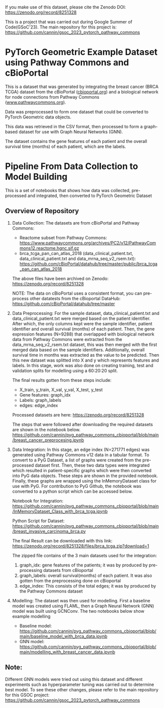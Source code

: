 If you make use of this dataset, please cite the Zenodo DOI: https://zenodo.org/record/8251328

This is a project that was carried out during Google Summer of Code(GSoC'23). The main repository for this project is: https://github.com/cannin/gsoc_2023_pytorch_pathway_commons

# PyTorch Geometric Example Dataset using Pathway Commons and cBioPortal

This is a dataset that was generated by integrating the breast cancer (BRCA TCGA) dataset from the cBioPortal ([cbioportal.org](https://www.cbioportal.org/)) and a biological network for node connections from Pathway Commons (www.pathwaycommons.org). 

Data was preprocessed to form one dataset that could be converted to PyTorch Geometric data objects.

This data was retrieved in the CSV format, then processed to form a graph-based dataset for use with Graph Neural Networks (GNN).

The dataset contains the gene features of each patient and the overall survival time (months) of each patient, which are the labels.

#  Pipeline From Data Collection to Model Building

This is a set of notebooks that shows how data was collected, pre-processed and integrated, then converted to PyTorch Geometric Dataset

## Overview of Repository
1. Data Collection: The datasets are from cBioPortal and Pathway Commons:
   
   - Reactome subset from Pathway Commons: https://www.pathwaycommons.org/archives/PC2/v12/PathwayCommons12.reactome.hgnc.sif.gz
   - brca_tcga_pan_can_atlas_2018 (data_clinical_patient.txt, data_clinical_patient.txt and data_mrna_seq_v2_rsem.txt): 
     https://github.com/cBioPortal/datahub/tree/master/public/brca_tcga_pan_can_atlas_2018
     
   The above files have been archived on Zenodo: https://zenodo.org/record/8251328

   NOTE: The data on cBioPortal uses a consistent format, you can pre-process other datatests from the cBioportal DataHub: https://github.com/cBioPortal/datahub/tree/master

3. Data Preprocessing: For the sample dataset, data_clinical_patient.txt and data_clinical_patient.txt were merged based on the patient identifier. After which, the only columns kept were the sample identifier, patient identifier and overall survival (months) of each patient. Then, the gene expression features (N=9288) that overlapped with biological network data from Pathway Commons were extracted from the data_mrna_seq_v2_rsem.txt dataset, this was then merged with the first merged data based on the sample identifiers. Additionally, overall survival time in months was extracted as the value to be predicted. Then this new dataset was splitted into X and y which represents features and labels. In this stage, work was also done on creating training, test and validation splits for modelling using a 60:20:20 split.

   The final results gotten from these steps include:

   - X_train, y_train, X_val, y_val, X_test, y_test
   - Gene features: graph_idx
   - Labels: graph_labels
   - edges: edge_index

   Processed datasets are here: https://zenodo.org/record/8251328

   The steps that were followed after downloading the required datasets are shown in the notebook below.
   https://github.com/cannin/pyg_pathway_commons_cbioportal/blob/main/breast_cancer_preprocesing.ipynb

4. Data Integration: In this stage, an edge index (N=271771 edges) was generated using Pathway Commons v12 data in a tabular format. To convert to a PyG Dataset, a list of graphs were created from the pre-processed dataset first. Then, these two data types were integrated which resulted in patient-specific graphs which were then converted into PyG data objects. 
   These steps are shown in the provided notebook. Finally, these graphs are wrapped using the InMemoryDataset class for use with PyG.
   For contribution to PyG Github, the notebook was converted to a python script which can be accessed below.

   Notebook for Integration: https://github.com/cannin/pyg_pathway_commons_cbioportal/blob/main/InMemoryDataset_Class_with_brca_tcga.ipynb
   
   Python Script for Dataset: https://github.com/cannin/pyg_pathway_commons_cbioportal/blob/main/breast_invasive_carcinoma_brca.py
   
   The final Result can be downloaded with this link: https://zenodo.org/record/8251328/files/brca_tcga.zip?download=1

   The zipped file contains of the 3 main datasets used for the integration:

    1. graph_idx: gene features of the patients; it was by produced by pre-processing datasets from cBioportal
    2. graph_labels: overall survival(months) of each patient. It was also gotten from the preprocessing done on cBioportal
    3. edge_index: This consists of the total edges; it was by produced by the Pathway Commons dataset
  
6. Modelling: The dataset was then used for modelling. First a baseline model was created using FLAML, then a Graph Neural Network (GNN) model was built using GCNConv.
   The two notebooks below show example modelling
   * Baseline model: https://github.com/cannin/pyg_pathway_commons_cbioportal/blob/main/baseline_model_with_brca_data.ipynb
   * GNN model: https://github.com/cannin/pyg_pathway_commons_cbioportal/blob/main/modelling_with_breast_cancer_data.ipynb

## Note: 
Different GNN models were tried out using this dataset and different experiments such as hyperparameter tuning was carried out to determine best model. To see these other changes, please refer to the main repository for this GSOC project: https://github.com/cannin/gsoc_2023_pytorch_pathway_commons

